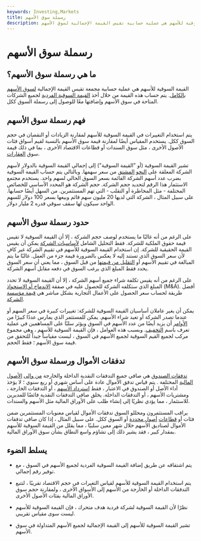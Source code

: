 ```yaml
---
keywords: Investing,Markets
title: رسملة سوق الأسهم
description: القيمة السوقية للأسهم هي عملية حسابية تقيس القيمة الإجمالية لسوق الأسهم.
---
```


# رسملة سوق الأسهم
## ما هي رسملة سوق الأسهم؟

القيمة السوقية للأسهم هي عملية حسابية مجمعة تقيس القيمة الإجمالية [لسوق الأسهم بالكامل](/equitymarket). يتم حساب هذه القيمة من خلال أخذ [القيمة السوقية الفردية](/marketcapitalization) لجميع الشركات المتاحة في سوق الأسهم وإضافتها معًا للوصول إلى رسملة السوق ككل.

## فهم رسملة سوق الأسهم

يتم استخدام التغييرات في القيمة السوقية للأسهم لمقارنة الزيادات أو النقصان في حجم السوق ككل. يستخدم المقياس أيضًا لمقارنة قيمة سوق الأسهم بالنسبة لقيم أسواق فئات الأصول الأخرى ، مثل سوق السندات أو قطاعات الاقتصاد الأخرى ، بما في ذلك قيمة سوق [العقارات](/realestate).

تشير القيمة السوقية (أو "القيمة السوقية") إلى إجمالي القيمة السوقية بالدولار لأسهم الشركة المعلقة على [النحو](/shares) [المشتق](/shares) من سعر سهمها. وبالتالي يتم حساب القيمة السوقية بضرب عدد أسهم الشركة القائمة بسعر السوق الحالي لسهم واحد. يستخدم مجتمع الاستثمار هذا الرقم لتحديد حجم الشركة. حجم الشركة هو المحدد الأساسي للخصائص المختلفة - مثل المخاطرة أو التقلب - التي تهم المستثمرين. من السهل أيضًا حسابها. على سبيل المثال ، الشركة التي لديها 20 مليون سهم قائم وبيعها بسعر 100 دولار للسهم الواحد سيكون لها سقف سوقي قدره 2 مليار دولار.

## حدود رسملة سوق الأسهم

على الرغم من أنه غالبًا ما يستخدم لوصف حجم الشركة ، إلا أن القيمة السوقية لا تقيس قيمة حقوق الملكية للشركة. فقط التحليل الشامل [لأساسيات الشركة](/fundamentals) يمكن أن يقيس القيمة الحقيقية للشركة. إن استخدام القيمة السوقية للأسهم في تقييم الشركة غير كافٍ لأن سعر السوق الذي تستند إليه لا يعكس بالضرورة قيمة جزء من العمل. غالبًا ما يتم المبالغة في تقييم الأسهم أو [التقليل من قيمتها](/undervalued) من قبل السوق ، مما يعني أن سعر السوق يحدد فقط المبلغ الذي يرغب السوق في دفعه مقابل أسهم الشركة.

على الرغم من أنه يقيس تكلفة شراء جميع أسهم الشركة ، إلا أن القيمة السوقية لا تحدد المبلغ الذي ستكلفه الشركة للحصول عليه في صفقة [الاندماج أو الاستحواذ](/mergersandacquisitions) (M&A). أفضل طريقة لحساب سعر الحصول على الأعمال التجارية بشكل مباشر هي [قيمة مؤسسة الشركة](/enterprisevalue).

يمكن أن يغير عاملان أساسيان القيمة السوقية للشركة: تغييرات كبيرة في سعر السهم أو عندما تصدر الشركة أو تعيد شراء الأسهم. يمكن للمستثمر الذي يمارس عددًا كبيرًا من [الأوامر](/warrant) أن يزيد أيضًا من عدد الأسهم في السوق ويؤثر سلبًا على المساهمين في عملية تعرف باسم [التخفيف](/dilution). وبسبب هذه العوامل ، فإن القيمة السوقية للأسهم ، وهي مجموع مركب لجميع القيم السوقية لجميع الأسهم في السوق ، ليست مقياساً جيداً للتحقق من قيمة سوق الأسهم ؛ فقط الحجم.

## تدفقات الأموال ورسملة سوق الأسهم

[تدفقات الصندوق](/fund-flow) هي صافي جميع التدفقات النقدية الداخلة والخارجة [من وإلى](/inandout) [الأصول المالية](/financialasset) المختلفة . يتم قياس تدفق الأموال عادة على أساس شهري أو ربع سنوي ؛ لا يؤخذ أداء الأصل أو الصندوق في الاعتبار ، فقط [استرداد الأسهم](/redemption) ، أو التدفقات الخارجة ، ومشتريات الأسهم ، أو التدفقات الداخلة. يخلق صافي التدفقات النقدية فائضًا للمديرين للاستثمار ، مما يؤدي نظريًا إلى إنشاء طلب على الأوراق المالية مثل الأسهم والسندات.

يراقب المستثمرون ومحللو السوق تدفقات الأموال لقياس معنويات المستثمرين ضمن فئات أو [قطاعات](/sector) [أصول محددة](/assetclasses) أو السوق ككل. على سبيل المثال ، إذا كان صافي تدفقات الأموال لصناديق الأسهم خلال شهر معين سلبيًا ، مما يقلل من القيمة السوقية للأسهم بمقدار كبير ، فقد يشير ذلك إلى تشاؤم واسع النطاق بشأن سوق الأوراق المالية.

## يسلط الضوء

- يتم اشتقاقه عن طريق إضافة القيمة السوقية الفردية لجميع الأسهم في السوق ، مع توفير رقم إجمالي.

- يتم استخدام القيمة السوقية للأسهم لقياس التغيرات في حجم الاقتصاد تقريبًا ، لتتبع التدفقات الداخلة أو الخارجة من الأسهم إلى الأسواق الأخرى ، ولمقارنة حجم سوق الأوراق المالية بفئات الأصول الأخرى.

- نظرًا لأن القيمة السوقية لشركة فردية هدف متحرك ، فإن القيمة السوقية للأسهم ليست سوى مقياس تقريبي.

- تشير القيمة السوقية للأسهم إلى القيمة الإجمالية لجميع الأسهم المتداولة في سوق الأسهم.

